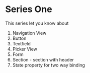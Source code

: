 # Series One

This series let you know about

1. Navigation View
2. Button
3. Textfield
4. Picker View
5. Form
6. Section -  section with header
7. State property for two way binding

